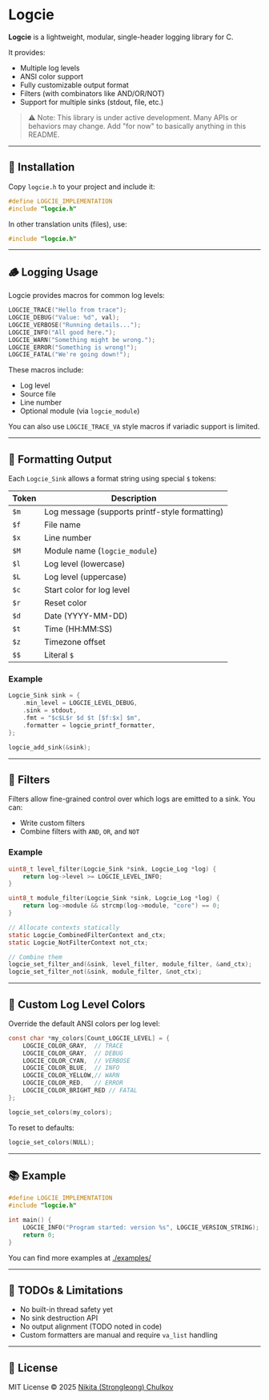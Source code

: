 # Logcie

**Logcie** is a lightweight, modular, single-header logging library for C.

It provides:
- Multiple log levels
- ANSI color support
- Fully customizable output format
- Filters (with combinators like AND/OR/NOT)
- Support for multiple sinks (stdout, file, etc.)

> ⚠️ Note: This library is under active development. Many APIs or behaviors may change. Add "for now" to basically anything in this README.

---

## 🔧 Installation

Copy `logcie.h` to your project and include it:

```c
#define LOGCIE_IMPLEMENTATION
#include "logcie.h"
```

In other translation units (files), use:

```c
#include "logcie.h"
```

---

## 🪵 Logging Usage

Logcie provides macros for common log levels:

```c
LOGCIE_TRACE("Hello from trace");
LOGCIE_DEBUG("Value: %d", val);
LOGCIE_VERBOSE("Running details...");
LOGCIE_INFO("All good here.");
LOGCIE_WARN("Something might be wrong.");
LOGCIE_ERROR("Something is wrong!");
LOGCIE_FATAL("We're going down!");
```

These macros include:
- Log level
- Source file
- Line number
- Optional module (via `logcie_module`)

You can also use `LOGCIE_TRACE_VA` style macros if variadic support is limited.

---

## 🎨 Formatting Output

Each `Logcie_Sink` allows a format string using special `$` tokens:

| Token   | Description                                    |
| ------- | -------------                                  |
| `$m`    | Log message (supports printf-style formatting) |
| `$f`    | File name                                      |
| `$x`    | Line number                                    |
| `$M`    | Module name (`logcie_module`)                  |
| `$l`    | Log level (lowercase)                          |
| `$L`    | Log level (uppercase)                          |
| `$c`    | Start color for log level                      |
| `$r`    | Reset color                                    |
| `$d`    | Date (YYYY-MM-DD)                              |
| `$t`    | Time (HH:MM:SS)                                |
| `$z`    | Timezone offset                                |
| `$$`    | Literal `$`                                    |

### Example

```c
Logcie_Sink sink = {
    .min_level = LOGCIE_LEVEL_DEBUG,
    .sink = stdout,
    .fmt = "$c$L$r $d $t [$f:$x] $m",
    .formatter = logcie_printf_formatter,
};

logcie_add_sink(&sink);
```

---

## 🧪 Filters

Filters allow fine-grained control over which logs are emitted to a sink. You can:
- Write custom filters
- Combine filters with `AND`, `OR`, and `NOT`

### Example

```c
uint8_t level_filter(Logcie_Sink *sink, Logcie_Log *log) {
    return log->level >= LOGCIE_LEVEL_INFO;
}

uint8_t module_filter(Logcie_Sink *sink, Logcie_Log *log) {
    return log->module && strcmp(log->module, "core") == 0;
}

// Allocate contexts statically
static Logcie_CombinedFilterContext and_ctx;
static Logcie_NotFilterContext not_ctx;

// Combine them
logcie_set_filter_and(&sink, level_filter, module_filter, &and_ctx);
logcie_set_filter_not(&sink, module_filter, &not_ctx);
```

---

## 🎨 Custom Log Level Colors

Override the default ANSI colors per log level:

```c
const char *my_colors[Count_LOGCIE_LEVEL] = {
    LOGCIE_COLOR_GRAY,  // TRACE
    LOGCIE_COLOR_GRAY,  // DEBUG
    LOGCIE_COLOR_CYAN,  // VERBOSE
    LOGCIE_COLOR_BLUE,  // INFO
    LOGCIE_COLOR_YELLOW,// WARN
    LOGCIE_COLOR_RED,   // ERROR
    LOGCIE_COLOR_BRIGHT_RED // FATAL
};

logcie_set_colors(my_colors);
```

To reset to defaults:
```c
logcie_set_colors(NULL);
```

---

## 📚 Example

```c
#define LOGCIE_IMPLEMENTATION
#include "logcie.h"

int main() {
    LOGCIE_INFO("Program started: version %s", LOGCIE_VERSION_STRING);
    return 0;
}
```

You can find more examples at [./examples/](./examples/)

---

## 🧱 TODOs & Limitations

- No built-in thread safety yet
- No sink destruction API
- No output alignment (TODO noted in code)
- Custom formatters are manual and require `va_list` handling

---

## 📜 License

MIT License © 2025 [Nikita (Strongleong) Chulkov](mailto:nikita_chul@mail.ru)
